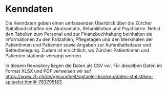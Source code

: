 # Kenndaten

Die Kenndaten geben einen umfassenden Überblick über die Zürcher Spitallandschaften der Akutsomatik, 
Rehabilitation und Psychiatrie. Nebst den Tabellen zum Personal und zur Finanzbuchhaltung beinhalten 
sie Informationen zu den Fallzahlen, Pflegetagen und den Merkmalen der Patientinnen und Patienten 
sowie Angaben zur Aufenthaltsdauer und Bettenbelegung. Zudem ist ersichtlich, wo Zürcher Patientinnen 
und Patienten stationär versorgt werden.

In diesem Repository liegen die Daten als CSV vor. Für dieselben Daten im Format XLSX und PDF verweisen wir
auf https://www.zh.ch/de/gesundheit/spitaeler-kliniken/daten-statistiken-spitaeler.html#-783795183
